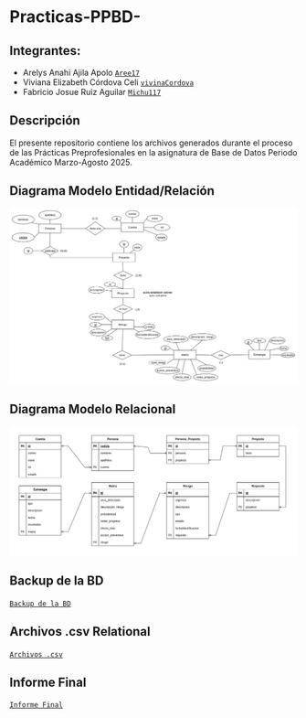 # Practicas-PPBD-
## Integrantes:
- Arelys Anahi Ajila Apolo          [`Aree17`](https://github.com/Aree17)
- Viviana Elizabeth Córdova Celi    [`vivinaCordova`](https://github.com/vivinaCordova/)
- Fabricio Josue Ruiz Aguilar       [`Michu117`](https://github.com/Michu117)

## Descripción
El presente repositorio contiene los archivos generados durante el proceso de las Prácticas Preprofesionales en la asignatura de Base de Datos Periodo Académico Marzo-Agosto 2025.

## Diagrama Modelo Entidad/Relación
<div align="center">
  <img height="" src= "diagrama modelo entidad-relacion.png" />
</div>

## Diagrama Modelo Relacional 
<div align="center">
  <img height="" src= "diagrama modelo relacional.png" />
</div>

## Backup de la BD

[`Backup de la BD`](https://github.com/vivinaCordova/PP-Base-de-Datos/blob/main/gestion_riesgos_respaldo_pp.sql)

## Archivos .csv Relational

[`Archivos .csv`](https://github.com/vivinaCordova/PP-Base-de-Datos/tree/main/archivos%20csv%20relational)

## Informe Final

[`Informe Final`](https://github.com/vivinaCordova/PP-Base-de-Datos/blob/main/Ajila_Cordova_Ruiz_Informe_PP.pdf)
